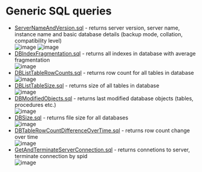 # Generic SQL queries
- [ServerNameAndVersion.sql](ServerNameAndVersion.sql) - returns server version, server name, instance name and basic database details (backup mode, collation, compatibility level) <br>
![image](https://user-images.githubusercontent.com/77000568/174812645-4e131bcf-429c-4e5c-801c-1373c7113b1d.png)
![image](https://user-images.githubusercontent.com/77000568/186879243-4d92cd27-16f2-4401-86d1-26ffa2830745.png)
- [DBIndexFragmentation.sql](DBIndexFragmentation.sql) - returns all indexes in database with average fragmentation <br>
![image](https://user-images.githubusercontent.com/77000568/174808743-28266a1f-e2bc-45bc-a377-7984bdb21dc6.png)
- [DBListTableRowCounts.sql](DBListTableRowCounts.sql) - returns row count for all tables in database <br>
![image](https://user-images.githubusercontent.com/77000568/174809185-4f1038ba-476d-4af3-bd95-d9de3bcd4b1b.png)
- [DBListTableSize.sql](DBListTableSize.sql) - returns size of all tables in database <br>
![image](https://user-images.githubusercontent.com/77000568/176727799-2d87a904-217a-44ff-a379-4651d6aaa669.png)
- [DBModifiedObjects.sql](DBModifiedObjects.sql) - returns last modified database objects (tables, procedures etc.) <br>
![image](https://user-images.githubusercontent.com/77000568/174809309-49c2c7ae-b538-49bc-9ea5-d06bece3e332.png)
- [DBSize.sql](DBSize.sql) - returns file size for all databases <br>
![image](https://user-images.githubusercontent.com/77000568/174813247-61687a8f-fd2d-41b0-951c-c30a4fb39df2.png)
- [DBTableRowCountDifferenceOverTime.sql](DBTableRowCountDifferenceOverTime.sql) - returns row count change over time <br>
![image](https://user-images.githubusercontent.com/77000568/174809896-dae14e40-c554-4b39-8a42-49d3b262daea.png)
- [GetAndTerminateServerConnection.sql](GetAndTerminateServerConnection.sql) - returns connetions to server, terminate connection by spid <br>
![image](https://user-images.githubusercontent.com/77000568/186878832-75eb1589-5bfc-4e76-a85a-a63ff6022dee.png)
